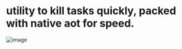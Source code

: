 # utility to kill tasks quickly, packed with native aot for speed.
![image](https://github.com/https433/Panik/assets/101961638/d6bc2908-542e-4f53-abdd-7eff369fe310)

